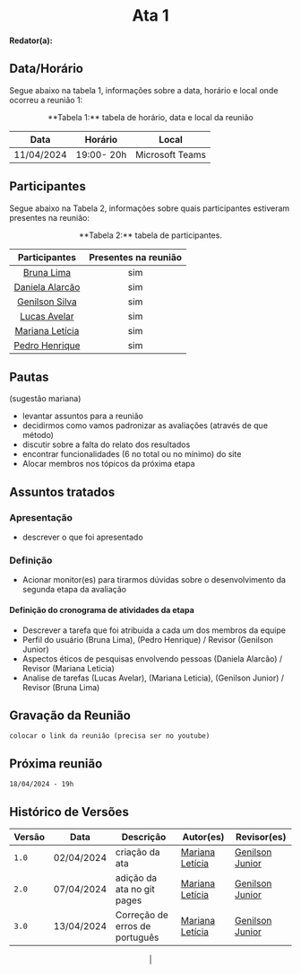 <h1 align="center"> Ata 1 </h1>

**Redator(a):**

## Data/Horário

<p>Segue abaixo na tabela 1, informações sobre a data, horário e local onde ocorreu a reunião 1:</p>

<center>
**Tabela 1:** tabela de horário, data e local da reunião

| Data | Horário | Local
| :--: | :-----: |:----: 
| 11/04/2024 | 19:00- 20h | Microsoft Teams

</center>

## Participantes

<p>Segue abaixo na Tabela 2, informações sobre quais participantes estiveram presentes na reunião:</p>

<center>
**Tabela 2:**  tabela de participantes.

| Participantes | Presentes na reunião 
| :-----------: | :----------------------: 
| [Bruna Lima](https://github.com/libruna) | sim
| [Daniela Alarcão](https://github.com/danialarcao) | sim
| [Genilson Silva](https://github.com/GenilsonJrs) | sim
| [Lucas Avelar](https://github.com/LucasAvelar2711)| sim
| [Mariana Letícia](https://github.com/Marianannn) | sim
| [Pedro Henrique](https://github.com/https://github.com/PedroHhenriq) | sim

</center>

## Pautas
(sugestão mariana)
- levantar assuntos para a reunião
- decidirmos como vamos padronizar as avaliações (através de que método)
- discutir sobre a falta do relato dos resultados
- encontrar funcionalidades (6 no total ou no mínimo) do site
- Alocar membros nos tópicos da próxima etapa  


## Assuntos tratados

### Apresentação

- descrever o que foi apresentado

### Definição

- Acionar monitor(es) para tirarmos dúvidas sobre o desenvolvimento da segunda etapa da avaliação

#### Definição do cronograma de atividades da etapa

- Descrever a tarefa que foi atribuida a cada um dos membros da equipe
- Perfil do usuário (Bruna Lima), (Pedro Henrique) / Revisor (Genilson Junior)
- Aspectos éticos de pesquisas envolvendo pessoas (Daniela Alarcão) / Revisor (Mariana Leticia)
- Analise de tarefas (Lucas Avelar), (Mariana Leticia), (Genilson Junior) / Revisor (Bruna Lima)


## Gravação da Reunião
	colocar o link da reuniâo (precisa ser no youtube)

## Próxima reunião
	18/04/2024 - 19h

## Histórico de Versões

<center>

| Versão |    Data    | Descrição                                 | Autor(es)                                       | Revisor(es)                                    |
| ------ | :--------: | ----------------------------------------- | ----------------------------------------------- | ---------------------------------------------- |
| `1.0`   | 02/04/2024 | criação da ata | [Mariana Letícia](https://github.com/Marianannn) | [Genilson Junior](https://github.com/GenilsonJrs)         | 
| `2.0`   | 07/04/2024 | adição da ata no git pages | [Mariana Letícia](https://github.com/Marianannn) | [Genilson Junior](https://github.com/GenilsonJrs)        | 
| `3.0`   | 13/04/2024 | Correção de erros de português | [Mariana Letícia](https://github.com/Marianannn) | [Genilson Junior](https://github.com/GenilsonJrs)        | 
| 

</center>